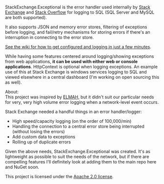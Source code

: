 StackExchange.Exceptional is the error handler used internally by [Stack Exchange](http://stackexchange.com) and [Stack Overflow](http://stackoverflow.com) for logging to SQL (SQL Server and MySQL are both supported).

It also supports JSON and memory error stores, filtering of exceptions before logging, and fail/retry mechanisms for storing errors if there's an interruption in connecting to the error store.

[See the wiki for how to get configured and logging in just a few minutes](https://github.com/NickCraver/StackExchange.Exceptional/wiki).

While having some features centered around logging/showing exceptions from web applications, **it can be used with either web or console applications**. HttpContext is optional when logging exceptions. 
An example use of this at Stack Exchange is windows services logging to SQL and viewed elsewhere in a central dashboard (I'm working on open sourcing this as well).

About:  
This project was inspired by [ELMAH](http://code.google.com/p/elmah/), but it didn't suit our particular needs for very, very high volume error logging when a network-level event occurs.

Stack Exchange needed a handful things in an error handler/logger:

 - High speed/capacity logging (on the order of 100,000/min)
 - Handling the connection to a central error store being interrupted (without losing the errors)
 - Add custom data to exceptions
 - Rolling up of duplicate errors

Given the above needs, StackExchange.Exceptional was created.  It's as lightweight as possible to suit the needs of the network, but if there are compelling features I'll definitely look at adding them to the main repo here and NuGet soon.

This project is licensed under the [Apache 2.0 license](http://www.apache.org/licenses/LICENSE-2.0).
